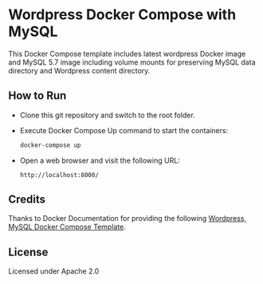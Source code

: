 # Wordpress Docker Compose with MySQL

This Docker Compose template includes latest wordpress Docker image and MySQL 5.7 image including volume mounts for preserving MySQL data directory and Wordpress content directory.

## How to Run

- Clone this git repository and switch to the root folder.

- Execute Docker Compose Up command to start the containers:
  ````bash
  docker-compose up
  ````

- Open a web browser and visit the following URL:

  ````
  http://localhost:8000/
  ````

## Credits
Thanks to Docker Documentation for providing the following [Wordpress, MySQL Docker Compose Template](https://docs.docker.com/compose/wordpress/).

## License
Licensed under Apache 2.0